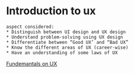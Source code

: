 # Introduction to ux
	aspect considered:
	* Distinguish between UI design and UX design
	* Understand problem-solving using UX design
	* Differentiate between “Good UX’ and “Bad UX”
	* Know the different areas of UX (career-wise)
	* Have an understanding of some laws of UX 


[Fundemantals on UX](https://www.figma.com/file/6JnMZw7gRsrkZVdX5VhMh2/Introduction-to-UI%2FUX-Design?node-id=0%3A1)